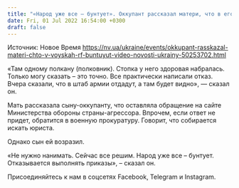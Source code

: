 ```yaml
---
title: "«Народ уже все — бунтует». Оккупант рассказал матери, что в его подразделении многие хотят уволиться из армии — перехват СБУ"
date: Fri, 01 Jul 2022 16:54:00 +0300
draft: false
---
```

Источник: Новое Время https://nv.ua/ukraine/events/okkupant-rasskazal-materi-chto-v-voyskah-rf-buntuyut-video-novosti-ukrainy-50253702.html


«Там одному полкану (полковник). Стопка у него здоровая набралась. Только могу сказать – это точно. Все практически написали отказ. Вчера сказали, что в штаб армии отдадут, а там будет видно», — сказал он.

Мать рассказала сыну-оккупанту, что оставляла обращение на сайте Министерства обороны страны-агрессора. Впрочем, если ответ не придет, обратится в военную прокуратуру. Говорит, что собирается искать юриста.

Однако сын ей возразил.

«Не нужно нанимать. Сейчас все решим. Народ уже все – бунтует. Отказывается выполнять приказы», – сказал он.

Присоединяйтесь к нам в соцсетях Facebook, Telegram и Instagram.
